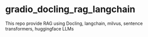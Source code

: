 # gradio_docling_rag_langchain
This repo provide RAG using Docling, langchain, milvus, sentence transformers, huggingface LLMs
